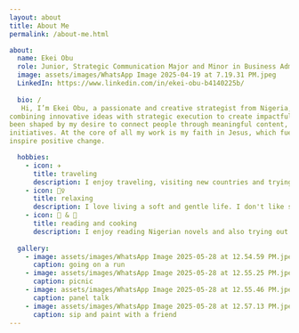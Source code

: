 ```yaml
---
layout: about
title: About Me
permalink: /about-me.html

about:
  name: Ekei Obu 
  role: Junior, Strategic Communication Major and Minor in Business Administration 
  image: assets/images/WhatsApp Image 2025-04-19 at 7.19.31 PM.jpeg
  LinkedIn: https://www.linkedin.com/in/ekei-obu-b4140225b/
  
  bio: /
   Hi, I’m Ekei Obu, a passionate and creative strategist from Nigeria, currently pursuing a degree in strategic communication and a minor in business administration at Morgan State University. With a deep love for media and event coordination, I specialize in
combining innovative ideas with strategic execution to create impactful, engaging experiences. My journey has
been shaped by my desire to connect people through meaningful content, dynamic events, and purpose-driven
initiatives. At the core of all my work is my faith in Jesus, which fuels my desire to bring people together and
inspire positive change.

  hobbies:
    - icon: ✈️
      title: traveling 
      description: I enjoy traveling, visiting new countries and trying new food, learning about the culture, and relating with the people from the local place 
    - icon: 🧖‍♀️
      title: relaxing 
      description: I love living a soft and gentle life. I don't like stress
    - icon: 📔 & 🍳
      title: reading and cooking
      description: I enjoy reading Nigerian novels and also trying out new recipes 
      
  gallery:
    - image: assets/images/WhatsApp Image 2025-05-28 at 12.54.59 PM.jpeg
      caption: going on a run
    - image: assets/images/WhatsApp Image 2025-05-28 at 12.55.25 PM.jpeg
      caption: picnic
    - image: assets/images/WhatsApp Image 2025-05-28 at 12.55.46 PM.jpeg
      caption: panel talk
    - image: assets/images/WhatsApp Image 2025-05-28 at 12.57.13 PM.jpeg
      caption: sip and paint with a friend
---
```


